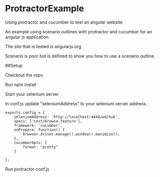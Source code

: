 # ProtractorExample
Using protractor and cucumber to test an angular website

An example using scenario outlines with protractor and cucumber for an angular js application.

The site that is tested is angularjs.org

Scenario is poor but is defined to show you how to use a scenario outline.

##Setup

Checkout the repo

Run npm install

Start your selenium server

In conf.js update "seleniumAddress" to your selenium server address.

```
exports.config = {
    seleniumAddress: 'http://localhost:4444/wd/hub',
    specs: ['test/browse.feature'],
    framework: 'cucumber',
    onPrepare: function() {
        browser.driver.manage().window().maximize();
    },
    cucumberOpts: {
        format: "pretty"
    }

};
```

Run protractor conf.js
